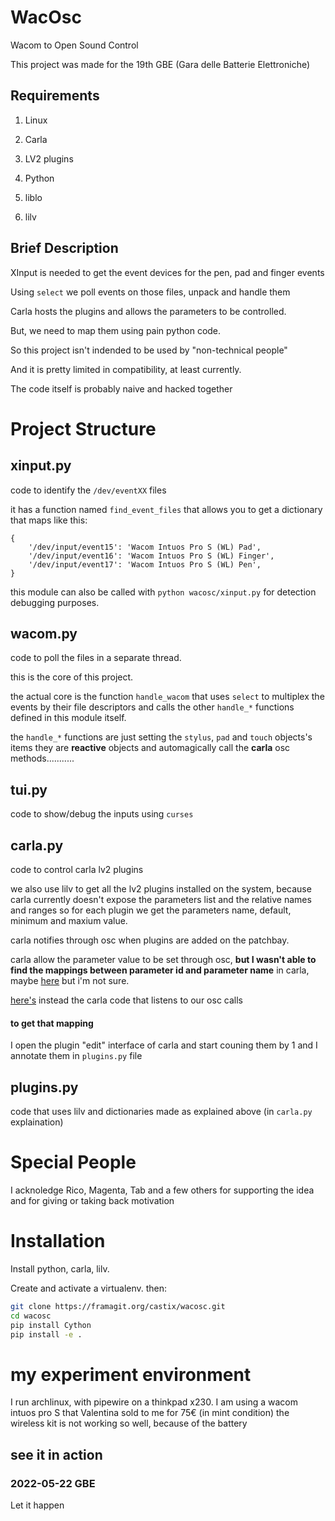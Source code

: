 # WacOsc

Wacom to Open Sound Control

This project was made for the 19th GBE (Gara delle Batterie Elettroniche)

## Requirements

1. Linux

2. Carla

3. LV2 plugins

4. Python

5. liblo

6. lilv

## Brief Description 

XInput is needed to get the event devices for the pen, pad and finger events

Using `select`  we poll events on those files, unpack and handle them

Carla hosts the plugins and allows the parameters to be controlled.

But, we need to map them using pain python code.

So this project isn't indended to be used by "non-technical people"

And it is pretty limited in compatibility, at least currently.

The code itself is probably naive and hacked together

# Project Structure

## xinput.py

code to identify the `/dev/eventXX` files

it has a function named `find_event_files` that allows you to get a dictionary that maps like this:

```
{
    '/dev/input/event15': 'Wacom Intuos Pro S (WL) Pad',
    '/dev/input/event16': 'Wacom Intuos Pro S (WL) Finger',
    '/dev/input/event17': 'Wacom Intuos Pro S (WL) Pen',
}
```

this module can also be called with `python wacosc/xinput.py` for detection debugging purposes.

## wacom.py

code to poll the files in a separate thread.

this is the core of this project.

the actual core is the function `handle_wacom` that uses `select` to multiplex the events by their file descriptors
and calls the other `handle_*` functions defined in this module itself.

the `handle_*` functions are just setting the `stylus`, `pad` and `touch` objects's items
they are **reactive** objects and automagically call the **carla** osc methods...........


## tui.py

code to show/debug the inputs using `curses`

## carla.py

code to control carla lv2 plugins

we also use lilv to get all the lv2 plugins installed on the system, because carla currently doesn't expose the parameters list and the relative names and ranges
so for each plugin we get the parameters name, default, minimum and maxium value.

carla notifies through osc when plugins are added on the patchbay.

carla allow the parameter value to be set through osc, **but I wasn't able to find the mappings between parameter id and parameter name** in carla,
maybe [here](https://github.com/falkTX/Carla/blob/25c61989de0cfe55e4ff62af002403c9acaa1bd6/source/backend/engine/CarlaEngineOscSend.cpp) but i'm not sure.

[here's](https://github.com/falkTX/Carla/blob/25c61989de0cfe55e4ff62af002403c9acaa1bd6/source/backend/engine/CarlaEngineOscHandlers.cpp) instead the carla code that listens to our osc calls


#### to get that mapping

I open the plugin "edit" interface of carla and start couning them by 1
and I annotate them in `plugins.py` file

## plugins.py

code that uses lilv and dictionaries made as explained above (in `carla.py` explaination)


# Special People

I acknoledge Rico, Magenta, Tab and a few others for supporting the idea and for giving or taking back motivation


# Installation

Install python, carla, lilv.

Create and activate a virtualenv. then:

```bash
git clone https://framagit.org/castix/wacosc.git
cd wacosc
pip install Cython
pip install -e .
```

# my experiment environment

I run archlinux, with pipewire on a thinkpad x230.
I am using a wacom intuos pro S that Valentina sold to me for 75€ (in mint condition)
the wireless kit is not working so well, because of the battery

## see it in action

### 2022-05-22 GBE

Let it happen
